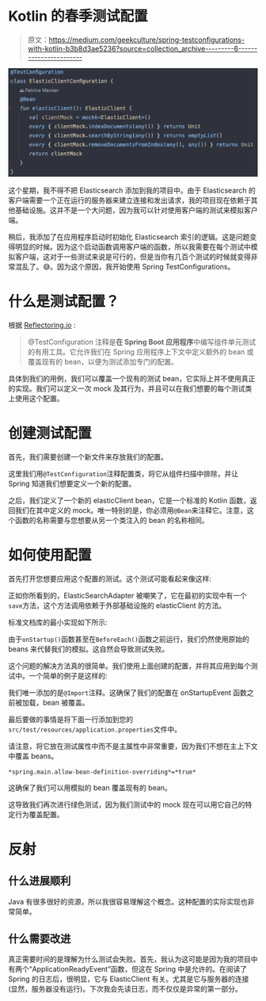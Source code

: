 # Kotlin 的春季测试配置

> 原文：<https://medium.com/geekculture/spring-testconfigurations-with-kotlin-b3b8d3ae5236?source=collection_archive---------6----------------------->

![](img/7719ec7abe08c2856384873c4b06e580.png)

这个星期，我不得不把 Elasticsearch 添加到我的项目中。由于 Elasticsearch 的客户端需要一个正在运行的服务器来建立连接和发出请求，我的项目现在依赖于其他基础设施。这并不是一个大问题，因为我可以针对使用客户端的测试来模拟客户端。

稍后，我添加了在应用程序启动时初始化 Elasticsearch 索引的逻辑。这是问题变得明显的时候。因为这个启动函数调用客户端的函数，所以我需要在每个测试中模拟客户端，这对于一些测试来说是可行的，但是当你有几百个测试的时候就变得非常混乱了。😅。因为这个原因，我开始使用 Spring TestConfigurations。

# 什么是测试配置？

根据 [Reflectoring.io](https://reflectoring.io) :

> @TestConfiguration 注释是**在 Spring Boot 应用程序**中编写组件单元测试的有用工具。它允许我们在 Spring 应用程序上下文中定义额外的 bean 或覆盖现有的 bean，以便为测试添加专门的配置。

具体到我们的用例，我们可以覆盖一个现有的测试 bean，它实际上并不使用真正的实现。我们可以定义一次 mock 及其行为，并且可以在我们想要的每个测试类上使用这个配置。

# 创建测试配置

首先，我们需要创建一个新文件来存放我们的配置。

这里我们用`@TestConfiguration`注释配置类，将它从组件扫描中排除，并让 Spring 知道我们想要定义一个新的配置。

之后，我们定义了一个新的 elasticClient bean，它是一个标准的 Kotlin 函数，返回我们在其中定义的 mock。唯一特别的是，你必须用`@Bean`来注释它。注意，这个函数的名称需要与您想要从另一个类注入的 bean 的名称相同。

# 如何使用配置

首先打开您想要应用这个配置的测试。这个测试可能看起来像这样:

正如你所看到的，ElasticSearchAdapter 被嘲笑了，它在最初的实现中有一个`save`方法，这个方法调用依赖于外部基础设施的 elasticClient 的方法。

标准文档库的最小实现如下所示:

由于`onStartup()`函数甚至在`BeforeEach()`函数之前运行，我们仍然使用原始的 beans 来代替我们的模拟。这自然会导致测试失败。

这个问题的解决方法真的很简单。我们使用上面创建的配置，并将其应用到每个测试中。一个简单的例子是这样的:

我们唯一添加的是`@Import`注释。这确保了我们的配置在 onStartupEvent 函数之前被加载，bean 被覆盖。

最后要做的事情是将下面一行添加到您的`src/test/resources/application.properties`文件中。

请注意，将它放在测试属性中而不是主属性中非常重要，因为我们不想在主上下文中覆盖 beans。

```
*spring.main.allow-bean-definition-overriding*=*true*
```

这确保了我们可以用模拟的 bean 覆盖现有的 bean。

这导致我们再次进行绿色测试，因为我们测试中的 mock 现在可以用它自己的特定行为覆盖配置。

# 反射

## 什么进展顺利

Java 有很多很好的资源，所以我很容易理解这个概念。这种配置的实际实现也非常简单。

## 什么需要改进

真正需要时间的是理解为什么测试会失败。首先，我认为这可能是因为我的项目中有两个“ApplicationReadyEvent”函数，但这在 Spring 中是允许的。在阅读了 Spring 的日志后，很明显，它与 ElasticClient 有关。尤其是它与服务器的连接(显然，服务器没有运行)。下次我会先读日志，而不仅仅是异常的第一部分。